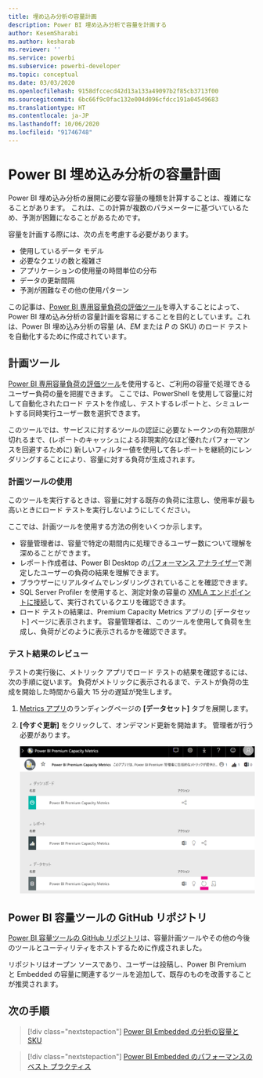 ```yaml
---
title: 埋め込み分析の容量計画
description: Power BI 埋め込み分析で容量を計画する
author: KesemSharabi
ms.author: kesharab
ms.reviewer: ''
ms.service: powerbi
ms.subservice: powerbi-developer
ms.topic: conceptual
ms.date: 03/03/2020
ms.openlocfilehash: 9158dfccecd42d13a133a49097b2f85cb3713f00
ms.sourcegitcommit: 6bc66f9c0fac132e004d096cfdcc191a04549683
ms.translationtype: HT
ms.contentlocale: ja-JP
ms.lasthandoff: 10/06/2020
ms.locfileid: "91746748"
---
```

# <a name="capacity-planning-in-power-bi-embedded-analytics"></a>Power BI 埋め込み分析の容量計画

Power BI 埋め込み分析の展開に必要な容量の種類を計算することは、複雑になることがあります。 これは、この計算が複数のパラメーターに基づいているため、予測が困難になることがあるためです。

容量を計画する際には、次の点を考慮する必要があります。

* 使用しているデータ モデル
* 必要なクエリの数と複雑さ
* アプリケーションの使用量の時間単位の分布
* データの更新間隔
* 予測が困難なその他の使用パターン

この記事は、[Power BI 専用容量負荷の評価ツール](https://github.com/microsoft/PowerBI-Tools-For-Capacities/tree/master/LoadTestingPowerShellTool/)を導入することによって、Power BI 埋め込み分析の容量計画を容易にすることを目的としています。これは、Power BI 埋め込み分析の容量 (*A*、*EM* または *P* の SKU) のロード テストを自動化するために作成されています。

## <a name="planning-tool"></a>計画ツール

 [Power BI 専用容量負荷の評価ツール](https://github.com/microsoft/PowerBI-Tools-For-Capacities/tree/master/LoadTestingPowerShellTool/)を使用すると、ご利用の容量で処理できるユーザー負荷の量を把握できます。 ここでは、PowerShell を使用して容量に対して自動化されたロード テストを作成し、テストするレポートと、シミュレートする同時実行ユーザー数を選択できます。

このツールでは、サービスに対するツールの認証に必要なトークンの有効期限が切れるまで、(レポートのキャッシュによる非現実的なほど優れたパフォーマンスを回避するために) 新しいフィルター値を使用して各レポートを継続的にレンダリングすることにより、容量に対する負荷が生成されます。

### <a name="using-the-planning-tool"></a>計画ツールの使用

このツールを実行するときは、容量に対する既存の負荷に注意し、使用率が最も高いときにロード テストを実行しないようにしてください。

ここでは、計画ツールを使用する方法の例をいくつか示します。

* 容量管理者は、容量で特定の期間内に処理できるユーザー数について理解を深めることができます。
* レポート作成者は、Power BI Desktop の[パフォーマンス アナライザー](../../create-reports/desktop-performance-analyzer.md)で測定したユーザーの負荷の結果を理解できます。
* ブラウザーにリアルタイムでレンダリングされていることを確認できます。
* SQL Server Profiler を使用すると、測定対象の容量の [XMLA エンドポイントに接続](https://powerbi.microsoft.com/blog/power-bi-open-platform-connectivity-with-xmla-endpoints-public-preview/)して、実行されているクエリを確認できます。
* ロード テストの結果は、Premium Capacity Metrics アプリの [データセット] ページに表示されます。 容量管理者は、このツールを使用して負荷を生成し、負荷がどのように表示されるかを確認できます。

### <a name="reviewing-the-test-results"></a>テスト結果のレビュー

テストの実行後に、メトリック アプリでロード テストの結果を確認するには、次の手順に従います。 負荷がメトリックに表示されるまで、テストが負荷の生成を開始した時間から最大 15 分の遅延が発生します。

1. [Metrics アプリ](../../admin/service-admin-premium-monitor-capacity.md)のランディングページの **[データセット]** タブを展開します。
2. **[今すぐ更新]** をクリックして、オンデマンド更新を開始ます。 管理者が行う必要があります。

    ![Power BI Premium Capacity Metrics](media/embedded-capacity-planning/embedded-capacity-planning.png)

## <a name="power-bi-capacity-tools-github-repository"></a>Power BI 容量ツールの GitHub リポジトリ

[Power BI 容量ツールの GitHub リポジトリ](https://github.com/microsoft/PowerBI-Tools-For-Capacities)は、容量計画ツールやその他の今後のツールとユーティリティをホストするために作成されました。

リポジトリはオープン ソースであり、ユーザーは投稿し、Power BI Premium と Embedded の容量に関連するツールを追加して、既存のものを改善することが推奨されます。

## <a name="next-steps"></a>次の手順

> [!div class="nextstepaction"]
>[Power BI Embedded の分析の容量と SKU](embedded-capacity.md)

> [!div class="nextstepaction"]
>[Power BI Embedded のパフォーマンスのベスト プラクティス](embedded-performance-best-practices.md)